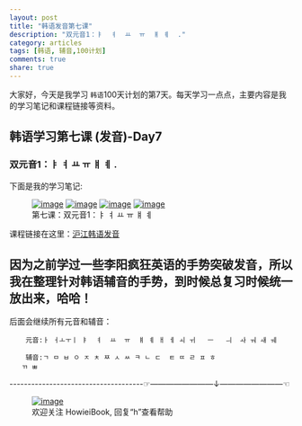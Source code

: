 ```yaml
---
layout: post
title: "韩语发音第七课"
description: "双元音1：ㅑ  ㅕ  ㅛ  ㅠ  ㅒ ㅖ  ."
category: articles
tags: [韩语, 辅音,100计划]
comments: true
share: true
---
```


大家好，今天是我学习 `韩语`100天计划的第7天。每天学习一点点，主要内容是我的学习笔记和课程链接等资料。

## 韩语学习第七课 (发音)-Day7

### 双元音1：ㅑ  ㅕ  ㅛ  ㅠ  ㅒ ㅖ  .


下面是我的学习笔记:

<figure class="half">
    <a href="../../images/k7-1.jpg"><img src="../../images/k7-1.jpg" alt="image"></a>
    <a href="../../images/k7-2.jpg"><img src="../../images/k7-2.jpg" alt="image"></a>
    <a href="../../images/k7-3.jpg"><img src="../../images/k7-3.jpg" alt="image"></a>
    <a href="../../images/k7-4.jpg"><img src="../../images/k7-4.jpg" alt="image"></a>
        <figcaption>第七课：双元音1：ㅑ  ㅕ  ㅛ  ㅠ  ㅒ ㅖ  </figcaption>
</figure>

课程链接在这里：[沪江韩语发音](http://study.163.com/course/introduction/232009.htm#/courseDetail)

因为之前学过一些李阳疯狂英语的手势突破发音，所以我在整理针对韩语辅音的手势，到时候总复习时候统一放出来，哈哈！
-----------------------
后面会继续所有元音和辅音：

        元音:ㅏ ㅓㅗㅜㅣ ㅑ  ㅕ  ㅛ  ㅠ  ㅒ ㅖ ㅐ ㅔ ㅚ ㅟ   ㅡ   ㅢ  ㅘ ㅝ ㅙ ㅞ

        辅音:ㄱ ㅁ ㅂ ㅇ ㅈ ㅊ ㅉ ㅅ ㅆ ㅋ ㄴ ㄷ  ㅌ ㄸ ㄹ ㅍ ㅎ
       ㄲ ㅃ

-------------------------------------☞————————↓————————☜
<figure >
    <a href="../../images/HowieiBook2D.jpg"><img src="../../images/HowieiBook2D.jpg" alt="image"></a>
    <figcaption> 欢迎关注 HowieiBook, 回复“h”查看帮助</figcaption>
</figure>
